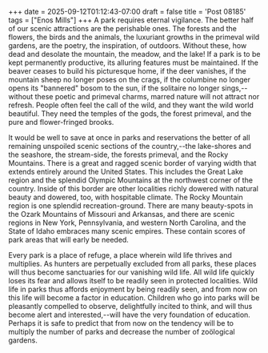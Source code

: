 +++
date = 2025-09-12T01:12:43-07:00
draft = false
title = 'Post 08185'
tags = ["Enos Mills"]
+++
A park requires eternal vigilance. The better half of our scenic attractions are the perishable ones. The forests and the flowers, the birds and the animals, the luxuriant growths in the primeval wild gardens, are the poetry, the inspiration, of outdoors. Without these, how dead and desolate the mountain, the meadow, and the lake! If a park is to be kept permanently productive, its alluring features must be maintained. If the beaver ceases to build his picturesque home, if the deer vanishes, if the mountain sheep no longer poses on the crags, if the columbine no longer opens its "bannered" bosom to the sun, if the solitaire no longer sings,--without these poetic and primeval charms, marred nature will not attract nor refresh. People often feel the call of the wild, and they want the wild world beautiful. They need the temples of the gods, the forest primeval, and the pure and flower-fringed brooks.

It would be well to save at once in parks and reservations the better of all remaining unspoiled scenic sections of the country,--the lake-shores and the seashore, the stream-side, the forests primeval, and the Rocky Mountains. There is a great and ragged scenic border of varying width that extends entirely around the United States. This includes the Great Lake region and the splendid Olympic Mountains at the northwest corner of the country. Inside of this border are other localities richly dowered with natural beauty and dowered, too, with hospitable climate. The Rocky Mountain region is one splendid recreation-ground. There are many beauty-spots in the Ozark Mountains of Missouri and Arkansas, and there are scenic regions in New York, Pennsylvania, and western North Carolina, and the State of Idaho embraces many scenic empires. These contain scores of park areas that will early be needed.

Every park is a place of refuge, a place wherein wild life thrives and multiplies. As hunters are perpetually excluded from all parks, these places will thus become sanctuaries for our vanishing wild life. All wild life quickly loses its fear and allows itself to be readily seen in protected localities. Wild life in parks thus affords enjoyment by being readily seen, and from now on this life will become a factor in education. Children who go into parks will be pleasantly compelled to observe, delightfully incited to think, and will thus become alert and interested,--will have the very foundation of education. Perhaps it is safe to predict that from now on the tendency will be to multiply the number of parks and decrease the number of zoölogical gardens.
